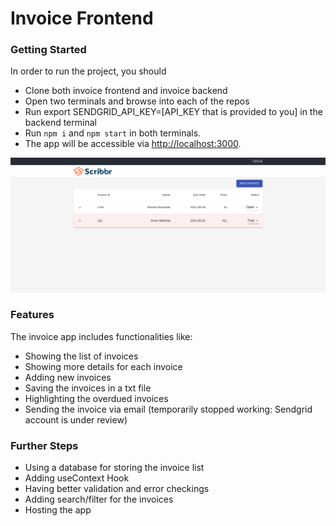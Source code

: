 # Invoice Frontend

### Getting Started

In order to run the project, you should 
- Clone both invoice frontend and invoice backend
- Open two terminals and browse into each of the repos
- Run export SENDGRID_API_KEY=[API_KEY that is provided to you] in the backend terminal
- Run `npm i` and `npm start` in both terminals. 
- The app will be accessible via [http://localhost:3000](http://localhost:3000).

![Screenshot](./Screenshot.png)

### Features
The invoice app includes functionalities like:
- Showing the list of invoices
- Showing more details for each invoice
- Adding new invoices
- Saving the invoices in a txt file
- Highlighting the overdued invoices
- Sending the invoice via email (temporarily stopped working: Sendgrid account is under review)

### Further Steps
- Using a database for storing the invoice list
- Adding useContext Hook
- Having better validation and error checkings
- Adding search/filter for the invoices
- Hosting the app
